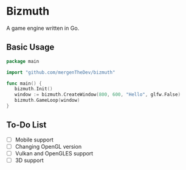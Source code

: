 # Bizmuth
A game engine written in Go.

## Basic Usage
```go
package main

import "github.com/mergenTheDev/bizmuth"

func main() {
   bizmuth.Init()
   window := bizmuth.CreateWindow(800, 600, "Hello", glfw.False)
   bizmuth.GameLoop(window)
}
```

## To-Do List

- [ ] Mobile support
- [ ] Changing OpenGL version
- [ ] Vulkan and OpenGLES support
- [ ] 3D support
